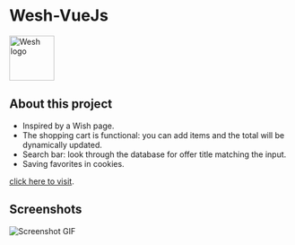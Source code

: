 # Wesh-VueJs

<img src="https://res-console.cloudinary.com/dgu3expdz/thumbnails/v1/image/upload/v1621686915/d2lzaC1sb2dvLTgwMF9qOWdndWk" alt="Wesh logo" height="80px" />

## About this project

- Inspired by a Wish page.
- The shopping cart is functional: you can add items and the total will be dynamically updated.
- Search bar: look through the database for offer title matching the input.
- Saving favorites in cookies.

[click here to visit](https://luc-wesh-vuejs.netlify.app/).

## Screenshots

![Screenshot GIF](./Preview/wesh.gif)
